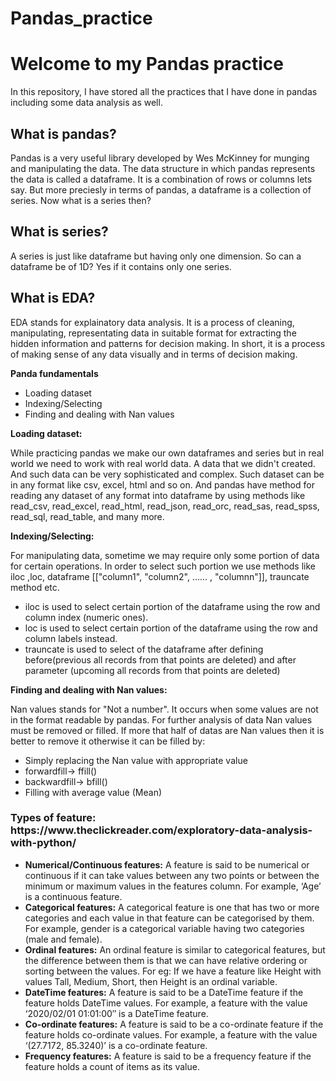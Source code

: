 # Pandas_practice

<h1>Welcome to my Pandas practice</h1>

<p>In this repository, I have stored all the practices that I have done in pandas including some data analysis as well.</p>

<h2>What is pandas?</h2>
<p>Pandas is a very useful library developed by Wes McKinney for munging and manipulating the data. The data structure in which pandas represents the data
is called a dataframe. It is a combination of rows or columns lets say. But more preciesly in terms of pandas, a dataframe is a collection of series. Now 
what is a series then?
</p>

<h2>What is series?</h2>
<p>A series is just like dataframe but having only one dimension. So can a dataframe be of 1D? Yes if it contains only one series.</p>

<h2>What is EDA?</h2>
<p>EDA stands for explainatory data analysis. It is a process of cleaning, manipulating, representating data in suitable format for extracting the hidden information
and patterns for decision making. In short, it is a process of making sense of any data visually and in terms of decision making.</p>

<b>Panda fundamentals</b>
<ul>
  <li>Loading dataset</li>
  <li>Indexing/Selecting</li>
  <li>Finding and dealing with Nan values</li>
</ul>

<b>Loading dataset:</b>
<p>
While practicing pandas we make our own dataframes and series but in real world we need to work with real world data. A data that we didn't created. And such data can be
very sophisticated and complex. Such dataset can be in any format like csv, excel, html and so on. And pandas have method for reading any dataset of any format into dataframe by using methods like read_csv, read_excel, read_html, read_json, read_orc, read_sas, read_spss, read_sql, read_table, and many more.
</p>

<b>Indexing/Selecting:</b>
<p>
For manipulating data, sometime we may require only some portion of data for certain operations. In order to select such portion we use methods like iloc ,loc, dataframe [["column1", "column2", ...... , "columnn"]], trauncate method etc.

<ul>
  <li>iloc is used to select certain portion of the dataframe using the row and column index (numeric ones).</li>
  <li>loc is used to select certain portion of the dataframe using the row and column labels instead.</li>
  <li>trauncate is used to select of the dataframe after defining before(previous all records from that points are deleted) and after parameter (upcoming all records from       that points are deleted) </li>
</ul>
</p>

<b>Finding and dealing with Nan values:</b>
<p>
Nan values stands for "Not a number". It occurs when some values are not in the format readable by pandas. For further analysis of data Nan values must be removed or filled. If more that half of datas are Nan values then it is better to remove it otherwise it can be filled by:
  <ul>
    <li>Simply replacing the Nan value with appropriate value</li>
    <li>forwardfill-> ffill()</li>
    <li>backwardfill-> bfill()</li>
    <li>Filling with average value (Mean)</li>
  </ul>
</p>

<div>
<h3>Types of feature: https://www.theclickreader.com/exploratory-data-analysis-with-python/</h3>
  <ul>
    <li><b>Numerical/Continuous features:</b> A feature is said to be numerical or continuous if it can take values between any two points or between the minimum or maximum values in         the features column. For example, ‘Age’ is a continuous feature.</li>
    <li><b>Categorical features:</b> A categorical feature is one that has two or more categories and each value in that feature can be categorised by them. For example, gender is a           categorical variable having two categories (male and female).</li>
    <li><b>Ordinal features:</b> An ordinal feature is similar to categorical features, but the difference between them is that we can have relative ordering or sorting between the           values. For eg: If we have a feature like Height with values Tall, Medium, Short, then Height is an ordinal variable.</li>
    <li><b>DateTime features:</b> A feature is said to be a DateTime feature if the feature holds DateTime values. For example, a feature with the value ‘2020/02/01 01:01:00″ is a             DateTime feature. </li>
    <li><b>Co-ordinate features:</b> A feature is said to be a co-ordinate feature if the feature holds co-ordinate values. For example, a feature with the value ‘(27.7172,                    85.3240)’ is a co-ordinate feature. </li>
    <li><b>Frequency features:</b> A feature is said to be a frequency feature if the feature holds a count of items as its value.</li>
  </ul> 
</div>

